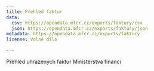 ```yaml
---
title: Přehled faktur
data:
  csv: https://opendata.mfcr.cz/exports/faktury/csv    
  json: https://opendata.mfcr.cz/exports/faktury/json   
metadata: https://opendata.mfcr.cz/exports/faktury
license: Volné dílo

---
```


Přehled uhrazených faktur Ministerstva financí
